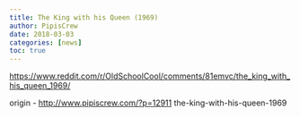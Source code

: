 ```yaml
---
title: The King with his Queen (1969)
author: PipisCrew
date: 2018-03-03
categories: [news]
toc: true
---
```


https://www.reddit.com/r/OldSchoolCool/comments/81emvc/the_king_with_his_queen_1969/

origin - http://www.pipiscrew.com/?p=12911 the-king-with-his-queen-1969